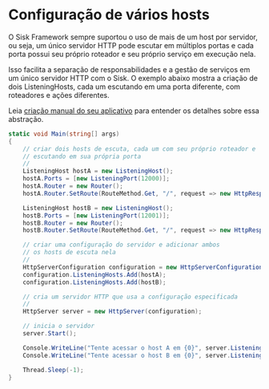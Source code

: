 # Configuração de vários hosts

O Sisk Framework sempre suportou o uso de mais de um host por servidor, ou seja, um único servidor HTTP pode escutar em múltiplos portas e cada porta possui seu próprio roteador e seu próprio serviço em execução nela.

Isso facilita a separação de responsabilidades e a gestão de serviços em um único servidor HTTP com o Sisk. O exemplo abaixo mostra a criação de dois ListeningHosts, cada um escutando em uma porta diferente, com roteadores e ações diferentes.

Leia [criação manual do seu aplicativo](/v1/getting-started.md#manually-creating-your-app) para entender os detalhes sobre essa abstração.

```cs
static void Main(string[] args)
{
    // criar dois hosts de escuta, cada um com seu próprio roteador e
    // escutando em sua própria porta
    //
    ListeningHost hostA = new ListeningHost();
    hostA.Ports = [new ListeningPort(12000)];
    hostA.Router = new Router();
    hostA.Router.SetRoute(RouteMethod.Get, "/", request => new HttpResponse().WithContent("Olá do host A!"));

    ListeningHost hostB = new ListeningHost();
    hostB.Ports = [new ListeningPort(12001)];
    hostB.Router = new Router();
    hostB.Router.SetRoute(RouteMethod.Get, "/", request => new HttpResponse().WithContent("Olá do host B!"));

    // criar uma configuração do servidor e adicionar ambos
    // os hosts de escuta nela
    //
    HttpServerConfiguration configuration = new HttpServerConfiguration();
    configuration.ListeningHosts.Add(hostA);
    configuration.ListeningHosts.Add(hostB);

    // cria um servidor HTTP que usa a configuração especificada
    //
    HttpServer server = new HttpServer(configuration);

    // inicia o servidor
    server.Start();

    Console.WriteLine("Tente acessar o host A em {0}", server.ListeningPrefixes[0]);
    Console.WriteLine("Tente acessar o host B em {0}", server.ListeningPrefixes[1]);

    Thread.Sleep(-1);
}
```